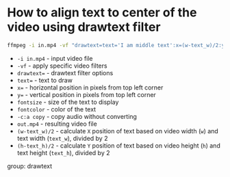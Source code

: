 # How to align text to center of the video using drawtext filter

```bash
ffmpeg -i in.mp4 -vf "drawtext=text='I am middle text':x=(w-text_w)/2:y=(h-text_h)/2:fontsize=24:fontcolor=white" -c:a copy out.mp4
```

- `-i in.mp4` - input video file
- `-vf` - apply specific video filters
- `drawtext=` - drawtext filter options
- `text=` - text to draw
- `x=` - horizontal position in pixels from top left corner
- `y=` - vertical position in pixels from top left corner
- `fontsize` - size of the text to display
- `fontcolor` - color of the text
- `-c:a copy` - copy audio without converting
- `out.mp4` - resulting video file
- `(w-text_w)/2` - calculate `X` position of text based on video width (`w`) and text width (`text_w`), divided by 2
- `(h-text_h)/2` - calculate `Y` position of text based on video height (`h`) and text height (`text_h`), divided by 2

group: drawtext


